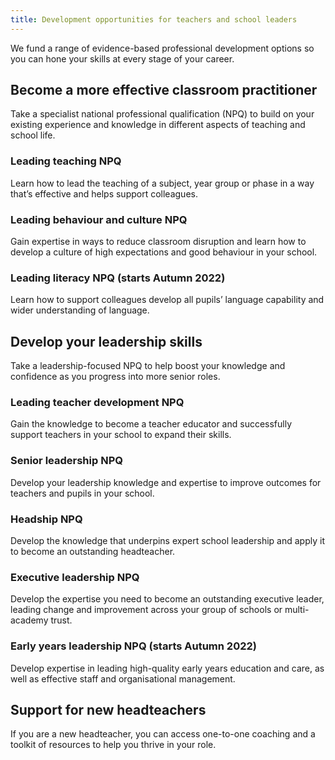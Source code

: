 ```yaml
---
title: Development opportunities for teachers and school leaders 
---
```


We fund a range of evidence-based professional development options so you can hone your skills at every stage of your career.

## Become a more effective classroom practitioner

Take a specialist national professional qualification (NPQ) to build on your existing experience and knowledge in different aspects of teaching and school life.  

### Leading teaching NPQ
Learn how to lead the teaching of a subject, year group or phase in a way that’s effective and helps support colleagues.

### Leading behaviour and culture NPQ
Gain expertise in ways to reduce classroom disruption and learn how to develop a culture of high expectations and good behaviour in your school.

### Leading literacy NPQ (starts Autumn 2022)
Learn how to support colleagues develop all pupils’ language capability and wider understanding of language.

## Develop your leadership skills

Take a leadership-focused NPQ to help boost your knowledge and confidence as you progress into more senior roles.

### Leading teacher development NPQ
Gain the knowledge to become a teacher educator and successfully support teachers in your school to expand their skills.

### Senior leadership NPQ
Develop your leadership knowledge and expertise to improve outcomes for teachers and pupils in your school.

### Headship NPQ
Develop the knowledge that underpins expert school leadership and apply it to become an outstanding headteacher.

### Executive leadership NPQ
Develop the expertise you need to become an outstanding executive leader, leading change and improvement across your group of schools or multi-academy trust.

### Early years leadership NPQ (starts Autumn 2022)
Develop expertise in leading high-quality early years education and care, as well as effective staff and organisational management.

## Support for new headteachers

If you are a new headteacher, you can access one-to-one coaching and a toolkit of resources to help you thrive in your role.
